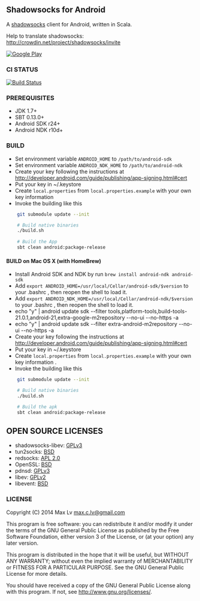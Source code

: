 ## Shadowsocks for Android

A [shadowsocks](http://shadowsocks.org) client for Android, written in Scala.

Help to translate shadowsocks: http://crowdin.net/project/shadowsocks/invite

[![Google Play](http://developer.android.com/images/brand/en_generic_rgb_wo_45.png)](https://play.google.com/store/apps/details?id=com.github.shadowsocks)

### CI STATUS

[![Build Status](https://drone.io/github.com/shadowsocks/shadowsocks-android/status.png)](https://drone.io/github.com/shadowsocks/shadowsocks-android/latest)

### PREREQUISITES

* JDK 1.7+
* SBT 0.13.0+
* Android SDK r24+
* Android NDK r10d+

### BUILD

* Set environment variable `ANDROID_HOME` to `/path/to/android-sdk`
* Set environment variable `ANDROID_NDK_HOME` to `/path/to/android-ndk`
* Create your key following the instructions at http://developer.android.com/guide/publishing/app-signing.html#cert
* Put your key in ~/.keystore
* Create `local.properties` from `local.properties.example` with your own key information
* Invoke the building like this

```bash
    git submodule update --init

    # Build native binaries
    ./build.sh
    
    # Build the App
    sbt clean android:package-release
```

#### BUILD on Mac OS X (with HomeBrew)

* Install Android SDK and NDK by run `brew install android-ndk android-sdk`
* Add `export ANDROID_HOME=/usr/local/Cellar/android-sdk/$version` to your .bashrc , then reopen the shell to load it.
* Add `export ANDROID_NDK_HOME=/usr/local/Cellar/android-ndk/$version` to your .bashrc , then reopen the shell to load it.
* echo "y" | android update sdk --filter tools,platform-tools,build-tools-21.0.1,android-21,extra-google-m2repository --no-ui --no-https -a
* echo "y" | android update sdk --filter extra-android-m2repository --no-ui --no-https -a
* Create your key following the instructions at http://developer.android.com/guide/publishing/app-signing.html#cert
* Put your key in ~/.keystore
* Create `local.properties` from `local.properties.example` with your own key information .
* Invoke the building like this

```bash
    git submodule update --init

    # Build native binaries
    ./build.sh

    # Build the apk
    sbt clean android:package-release
```

## OPEN SOURCE LICENSES

* shadowsocks-libev: [GPLv3](https://github.com/shadowsocks/shadowsocks-libev/blob/master/LICENSE)
* tun2socks: [BSD](https://github.com/shadowsocks/shadowsocks-android/blob/master/src/main/jni/badvpn/COPYING)
* redsocks: [APL 2.0](https://github.com/shadowsocks/shadowsocks-android/blob/master/src/main/jni/redsocks/README)
* OpenSSL: [BSD](https://github.com/shadowsocks/shadowsocks-android/blob/master/src/main/jni/openssl/NOTICE)
* pdnsd: [GPLv3](https://github.com/shadowsocks/shadowsocks-android/blob/master/src/main/jni/pdnsd/COPYING)
* libev: [GPLv2](https://github.com/shadowsocks/shadowsocks-android/blob/master/src/main/jni/libev/LICENSE)
* libevent: [BSD](https://github.com/shadowsocks/shadowsocks-android/blob/master/src/main/jni/libevent/LICENSE)

### LICENSE

Copyright (C) 2014 Max Lv <max.c.lv@gmail.com>

This program is free software: you can redistribute it and/or modify
it under the terms of the GNU General Public License as published by
the Free Software Foundation, either version 3 of the License, or
(at your option) any later version.

This program is distributed in the hope that it will be useful,
but WITHOUT ANY WARRANTY; without even the implied warranty of
MERCHANTABILITY or FITNESS FOR A PARTICULAR PURPOSE.  See the
GNU General Public License for more details.

You should have received a copy of the GNU General Public License
along with this program. If not, see <http://www.gnu.org/licenses/>.
